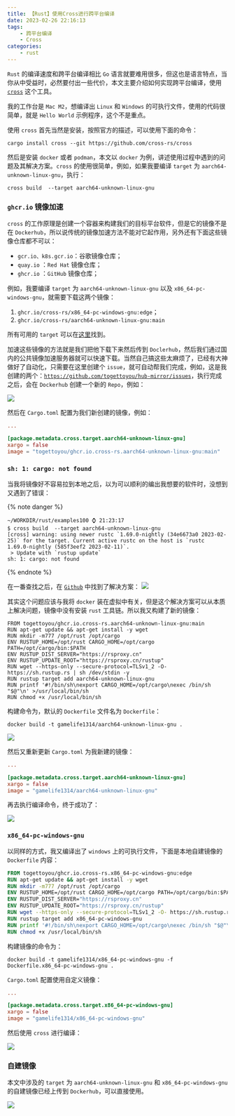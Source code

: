 ```yaml
---
title: 【Rust】使用Cross进行跨平台编译
date: 2023-02-26 22:16:13
tags:
    - 跨平台编译
    - Cross
categories:
    - rust
---
```


`Rust` 的编译速度和跨平台编译相比 `Go` 语言就要难用很多，但这也是语言特点，当你从中受益时，必然要付出一些代价，本文主要介绍如何实现跨平台编译，使用 [`cross`](https://github.com/cross-rs/cross) 这个工具。

我的工作台是 `Mac M2`，想编译出 `Linux` 和 `Windows` 的可执行文件，使用的代码很简单，就是 `Hello World` 示例程序，这个不是重点。

使用 `cross` 首先当然是安装，按照官方的描述，可以使用下面的命令：

```shell
cargo install cross --git https://github.com/cross-rs/cross
```

然后是安装 `docker` 或者 `podman`，本文以 `docker` 为例，讲述使用过程中遇到的问题及其解决方案。`cross` 的使用很简单，例如，如果我要编译 `target` 为 `aarch64-unknown-linux-gnu`，执行：

```
cross build  --target aarch64-unknown-linux-gnu
```

<!-- more -->

### `ghcr.io` 镜像加速

`cross` 的工作原理是创建一个容器来构建我们的目标平台软件，但是它的镜像不是在 `Dockerhub`，所以说传统的镜像加速方法不能对它起作用，另外还有下面这些镜像仓库都不可以：

- `gcr.io、k8s.gcr.io`：谷歌镜像仓库；
- `quay.io` ：`Red Hat` 镜像仓库；
- `ghcr.io` ：`GitHub` 镜像仓库；

例如，我要编译 `target` 为 `aarch64-unknown-linux-gnu` 以及 `x86_64-pc-windows-gnu`，就需要下载这两个镜像：

1. `ghcr.io/cross-rs/x86_64-pc-windows-gnu:edge`；
2. `ghcr.io/cross-rs/aarch64-unknown-linux-gnu:main`

所有可用的 `target` 可以在[这里](https://github.com/cross-rs/cross/blob/main/docker/Dockerfile.x86_64-pc-windows-gnu)找到。

加速这些镜像的方法就是我们把他下载下来然后传到 `Doclerhub`，然后我们通过国内的公共镜像加速服务器就可以快速下载。当然自己搞这些太麻烦了，已经有大神做好了自动化，只需要在这里创建个 `issue`，就可自动帮我们完成，例如，这是我创建的两个：[`https://github.com/togettoyou/hub-mirror/issues`](https://github.com/togettoyou/hub-mirror/issues/created_by/gamelife1314)，执行完成之后，会在 `Dockerhub` 创建一个新的 `Repo`，例如：

![](hub-mirror.png)

然后在 `Cargo.toml` 配置为我们新创建的镜像，例如：

```toml
...

[package.metadata.cross.target.aarch64-unknown-linux-gnu]
xargo = false
image = "togettoyou/ghcr.io.cross-rs.aarch64-unknown-linux-gnu:main"
```

### `sh: 1: cargo: not found`

当我将镜像好不容易拉到本地之后，以为可以顺利的编出我想要的软件时，没想到又遇到了错误：

{% note danger %}
```
~/WORKDIR/rust/examples100 ⌚ 21:23:17
$ cross build  --target aarch64-unknown-linux-gnu
[cross] warning: using newer rustc `1.69.0-nightly (34e6673a0 2023-02-25)` for the target. Current active rustc on the host is `rustc 1.69.0-nightly (585f3eef2 2023-02-11)`.
 > Update with `rustup update`
sh: 1: cargo: not found
```
{% endnote %}

在一番查找之后，在 [`Github`](https://github.com/cross-rs/cross/issues/260#issuecomment-1132237489) 中找到了解决方案：
![](cargo-not-found.png)

其实这个问题应该与我将 `docker` 装在虚拟中有关，但是这个解决方案可以从本质上解决问题，镜像中没有安装 `rust` 工具链。所以我又构建了新的镜像：

```Dockerfie Dockerfile
FROM togettoyou/ghcr.io.cross-rs.aarch64-unknown-linux-gnu:main
RUN apt-get update && apt-get install -y wget
RUN mkdir -m777 /opt/rust /opt/cargo
ENV RUSTUP_HOME=/opt/rust CARGO_HOME=/opt/cargo PATH=/opt/cargo/bin:$PATH
ENV RUSTUP_DIST_SERVER="https://rsproxy.cn"
ENV RUSTUP_UPDATE_ROOT="https://rsproxy.cn/rustup"
RUN wget --https-only --secure-protocol=TLSv1_2 -O- https://sh.rustup.rs | sh /dev/stdin -y
RUN rustup target add aarch64-unknown-linux-gnu
RUN printf '#!/bin/sh\nexport CARGO_HOME=/opt/cargo\nexec /bin/sh "$@"\n' >/usr/local/bin/sh
RUN chmod +x /usr/local/bin/sh
```

构建命令为，默认的 `Dockerfile` 文件名为 `Dockerfile`：

```
docker build -t gamelife1314/aarch64-unknown-linux-gnu .
```

![](docker-build-linux.png)

然后又重新更新 `Cargo.toml` 为我新建的镜像：

```toml Cargo.toml
...

[package.metadata.cross.target.aarch64-unknown-linux-gnu]
xargo = false
image = "gamelife1314/aarch64-unknown-linux-gnu"
```

再去执行编译命令，终于成功了：

![](cross-linux-build.png)

### `x86_64-pc-windows-gnu`

以同样的方式，我又编译出了 `windows` 上的可执行文件，下面是本地自建镜像的 `Dockerfile` 内容：

```Dockerfile Dockerfile.x86_64-pc-windows-gnu
FROM togettoyou/ghcr.io.cross-rs.x86_64-pc-windows-gnu:edge
RUN apt-get update && apt-get install -y wget
RUN mkdir -m777 /opt/rust /opt/cargo
ENV RUSTUP_HOME=/opt/rust CARGO_HOME=/opt/cargo PATH=/opt/cargo/bin:$PATH
ENV RUSTUP_DIST_SERVER="https://rsproxy.cn"
ENV RUSTUP_UPDATE_ROOT="https://rsproxy.cn/rustup"
RUN wget --https-only --secure-protocol=TLSv1_2 -O- https://sh.rustup.rs | sh /dev/stdin -y
RUN rustup target add x86_64-pc-windows-gnu
RUN printf '#!/bin/sh\nexport CARGO_HOME=/opt/cargo\nexec /bin/sh "$@"\n' >/usr/local/bin/sh
RUN chmod +x /usr/local/bin/sh
```

构建镜像的命令为：

```
docker build -t gamelife1314/x86_64-pc-windows-gnu -f Dockerfile.x86_64-pc-windows-gnu .
```

`Cargo.toml` 配置使用自定义镜像：

```toml Cargo.toml
...

[package.metadata.cross.target.x86_64-pc-windows-gnu]
xargo = false
image = "gamelife1314/x86_64-pc-windows-gnu"
```

然后使用 `cross` 进行编译：

![](cross-win-build.png)

### 自建镜像

本文中涉及的 `target` 为 `aarch64-unknown-linux-gnu` 和 `x86_64-pc-windows-gnu` 的自建镜像已经上传到 `Dockerhub`，可以直接使用。

![](custom-build-image.png)